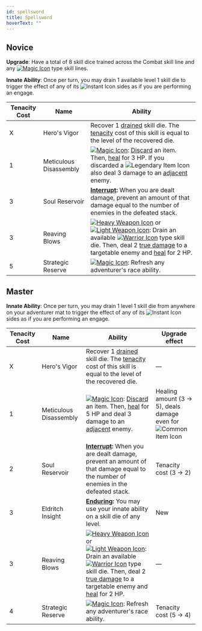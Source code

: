 ```yaml
---
id: spellsword
title: Spellsword
hoverText: ""
---
```


## Novice

**Upgrade**: Have a total of 8 skill dice trained across the Combat skill line and any [<img src="/icons/magic.svg" alt="Magic Icon" class="icon-svg" />](/docs/battles/battle-forms/magic) type skill lines.

**Innate Ability**: Once per turn, you may drain 1 available level 1 skill die to trigger the effect of any of its <img src="/icons/instant.svg" alt="Instant Icon" class="icon-svg" /> sides as if you are performing an engage.

| Tenacity Cost | Name                   | Ability                                                                                                                                                                                                                                                                                                                                                                                                                                                                                                                           |
| ------------- | ---------------------- | --------------------------------------------------------------------------------------------------------------------------------------------------------------------------------------------------------------------------------------------------------------------------------------------------------------------------------------------------------------------------------------------------------------------------------------------------------------------------------------------------------------------------------- |
| X             | Hero's Vigor           | Recover 1 [drained](/docs/glossary/drained) skill die. The [tenacity](/docs/glossary/tenacity) cost of this skill is equal to the level of the recovered die.                                                                                                                                                                                                                                                                                                                                                                     |
| 1             | Meticulous Disassembly | [<img src="/icons/magic.svg" alt="Magic Icon" class="icon-svg" />](/docs/battles/battle-forms/magic): [Discard](/docs/glossary/discard) an item. Then, [heal](/docs/glossary/healing) for 3 HP. If you discarded a <img src="/icons/legendary-item.svg" alt="Legendary Item Icon" class="icon-svg" /> also deal 3 damage to an [adjacent](/docs/glossary/adjacent) enemy.                                                                                                                                                         |
| 3             | Soul Reservoir         | **[Interrupt](/docs/glossary/interrupt):** When you are dealt damage, prevent an amount of that damage equal to the number of enemies in the defeated stack.                                                                                                                                                                                                                                                                                                                                                                      |
| 3             | Reaving Blows          | [<img src="/icons/heavy-weapon.svg" alt="Heavy Weapon Icon" class="icon-svg" />](/docs/battles/battle-forms/heavy-weapon) or [<img src="/icons/light-weapon.svg" alt="Light Weapon Icon" class="icon-svg" />](/docs/battles/battle-forms/light-weapon): Drain an available [<img src="/icons/warrior.svg" alt="Warrior Icon" class="icon-svg" />](/docs/adventurer/skill-lines/warrior) type skill die. Then, deal 2 [true damage](/docs/glossary/true-damage) to a targetable enemy and [heal](/docs/glossary/healing) for 2 HP. |
| 5             | Strategic Reserve      | [<img src="/icons/magic.svg" alt="Magic Icon" class="icon-svg" />](/docs/battles/battle-forms/magic): Refresh any adventurer's race ability.                                                                                                                                                                                                                                                                                                                                                                                      |

## Master

**Innate Ability**: Once per turn, you may drain 1 level 1 skill die from anywhere on your adventurer mat to trigger the effect of any of its <img src="/icons/instant.svg" alt="Instant Icon" class="icon-svg" /> sides as if you are performing an engage.

| Tenacity Cost | Name                   | Ability                                                                                                                                                                                                                                                                                                                                                                                                                                                                                                                           | Upgrade effect                                                                                                             |
| ------------- | ---------------------- | --------------------------------------------------------------------------------------------------------------------------------------------------------------------------------------------------------------------------------------------------------------------------------------------------------------------------------------------------------------------------------------------------------------------------------------------------------------------------------------------------------------------------------- | -------------------------------------------------------------------------------------------------------------------------- |
| X             | Hero's Vigor           | Recover 1 [drained](/docs/glossary/drained) skill die. The [tenacity](/docs/glossary/tenacity) cost of this skill is equal to the level of the recovered die.                                                                                                                                                                                                                                                                                                                                                                     | —                                                                                                                          |
| 1             | Meticulous Disassembly | [<img src="/icons/magic.svg" alt="Magic Icon" class="icon-svg" />](/docs/battles/battle-forms/magic): [Discard](/docs/glossary/discard) an item. Then, [heal](/docs/glossary/healing) for 5 HP and deal 3 damage to an [adjacent](/docs/glossary/adjacent) enemy.                                                                                                                                                                                                                                                                 | Healing amount (3 → 5), deals damage even for <img src="/icons/common-item.svg" alt="Common Item Icon" class="icon-svg" /> |
| 2             | Soul Reservoir         | **[Interrupt](/docs/glossary/interrupt):** When you are dealt damage, prevent an amount of that damage equal to the number of enemies in the defeated stack.                                                                                                                                                                                                                                                                                                                                                                      | Tenacity cost (3 → 2)                                                                                                      |
| 3             | Eldritch Insight       | **[Enduring](/docs/glossary/enduring):** You may use your innate ability on a skill die of any level.                                                                                                                                                                                                                                                                                                                                                                                                                             | New                                                                                                                        |
| 3             | Reaving Blows          | [<img src="/icons/heavy-weapon.svg" alt="Heavy Weapon Icon" class="icon-svg" />](/docs/battles/battle-forms/heavy-weapon) or [<img src="/icons/light-weapon.svg" alt="Light Weapon Icon" class="icon-svg" />](/docs/battles/battle-forms/light-weapon): Drain an available [<img src="/icons/warrior.svg" alt="Warrior Icon" class="icon-svg" />](/docs/adventurer/skill-lines/warrior) type skill die. Then, deal 2 [true damage](/docs/glossary/true-damage) to a targetable enemy and [heal](/docs/glossary/healing) for 2 HP. | —                                                                                                                          |
| 4             | Strategic Reserve      | [<img src="/icons/magic.svg" alt="Magic Icon" class="icon-svg" />](/docs/battles/battle-forms/magic): Refresh any adventurer's race ability.                                                                                                                                                                                                                                                                                                                                                                                      | Tenacity cost (5 → 4)                                                                                                      |

